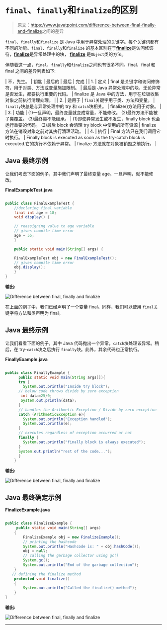# `final`、`finally`和`finalize`的区别

> 原文：<https://www.javatpoint.com/difference-between-final-finally-and-finalize>之间的差异

`final`、`finally`和`finalize` 是 Java 中用于异常处理的关键字。每个关键词都有不同的功能。`final`、`finally`和`finalize` 的基本区别在于[**finalize**](https://www.javatpoint.com/final-keyword)是访问修饰符，[**finalize**](https://www.javatpoint.com/finally-block-in-exception-handling)是异常处理中的块， [**finalize**](https://www.javatpoint.com/java-object-finalize-method) 是`Object`类的方法。

伴随着这一点，`final`、`finally`和`finalize`之间也有很多不同。final、final 和 final 之间的差异列表如下:

| 不，先生。 | 钥匙 | 最后的 | 最后 | 完成 |
| 1. | 定义 | final 是关键字和访问修饰符，用于对类、方法或变量施加限制。 | 最后是 Java 异常处理中的块，无论异常是否发生，都要执行重要的代码。 | finalize 是 Java 中的方法，用于在垃圾收集对象之前执行清理处理。 |
| 2. | 适用于 | `final`关键字用于类、方法和变量。 | `finally`块总是与异常处理中的 try 和 `catch`块相关。 | finalize()方法用于对象。 |
| 3. | 功能 | (1)一旦声明，最终变量就变成常量，不能修改。
(2)最终方法不能被子类覆盖。
(3)最终类不能继承。 | (1)即使异常发生或不发生，finally block 也会运行重要的代码。
(2)最后 block 会清理 try block 中使用的所有资源 | finalize 方法在销毁对象之前对其执行清理活动。 |
| 4. | 执行 | Final 方法只在我们调用它时执行。 | Finally block is executed as soon as the try-catch block is executed.它的执行不依赖于异常。 | finalize 方法就在对象被销毁之前执行。 |

## Java 最终示例

让我们考虑下面的例子，其中我们声明了最终变量 age。一旦声明，就不能修改。

**FinalExampleTest.java**

```java

public class FinalExampleTest {
	//declaring final variable
	final int age = 18;
	void display() {

	// reassigning value to age variable 
	// gives compile time error
	age = 55;
	}

	public static void main(String[] args) {

	FinalExampleTest obj = new FinalExampleTest();
	// gives compile time error
	obj.display();
	}
}

```

**输出:**

![Difference between final, finally and finalize](../img/a954dece7f23fcd58c9d98b61b9e9d06.png)

在上面的例子中，我们已经声明了一个变量 final。同样，我们可以使用 `final`关键字将方法和类声明为 final。

## Java 最终示例

让我们看看下面的例子，其中 Java 代码抛出一个异常，`catch`块处理该异常。稍后，在 try-`catch`块之后执行 `finally`块。此外，其余代码也正常执行。

**FinallyExample.java**

```java

public class FinallyExample {  
	  public static void main(String args[]){ 
	  try {  
	  	System.out.println("Inside try block");
	  // below code throws divide by zero exception
	   int data=25/0;  
	   System.out.println(data);  
	  } 
	  // handles the Arithmetic Exception / Divide by zero exception
	  catch (ArithmeticException e){
	  	System.out.println("Exception handled");
	  	System.out.println(e);
	  } 
	  // executes regardless of exception occurred or not 
	  finally {
	  	System.out.println("finally block is always executed");
	  }  
	  System.out.println("rest of the code...");  
	  }  
	}  

```

**输出:**

![Difference between final, finally and finalize](../img/a6578a0692063613014e2fb1bb86cf3d.png)

## Java 最终确定示例

**FinalizeExample.java**

```java

public class FinalizeExample {  
     public static void main(String[] args)   
    {   
        FinalizeExample obj = new FinalizeExample();      
        // printing the hashcode 
        System.out.println("Hashcode is: " + obj.hashCode());         
        obj = null;  
        // calling the garbage collector using gc() 
        System.gc();   
        System.out.println("End of the garbage collection");   
    }   
   // defining the finalize method 
    protected void finalize()   
    {   
        System.out.println("Called the finalize() method");   
    }   
}  

```

**输出:**

![Difference between final, finally and finalize](../img/3703d8513b4b2aa3411d961f390c06b0.png)

* * *